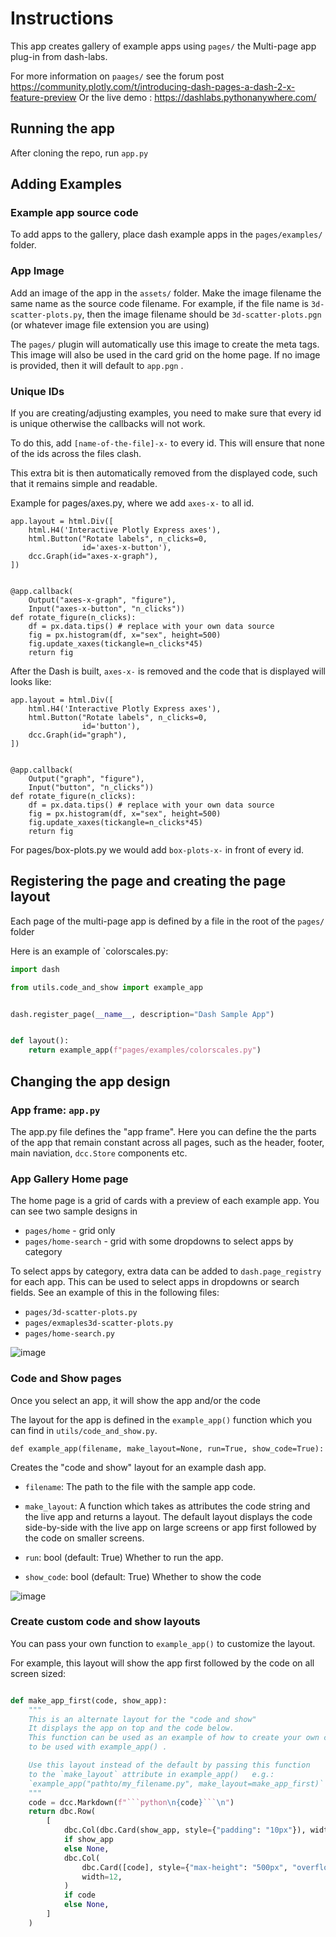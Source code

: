 # Instructions

This app creates gallery of example apps using `pages/` the Multi-page app plug-in from dash-labs.  

For more information on `paages/` see the forum post https://community.plotly.com/t/introducing-dash-pages-a-dash-2-x-feature-preview
Or the live demo : https://dashlabs.pythonanywhere.com/

## Running the app

After cloning the repo, run `app.py`



## Adding Examples

### Example app source code

To add apps to the gallery, place dash example apps in the `pages/examples/` folder.

### App Image

Add an image of the app in the `assets/` folder.  Make the image filename the same name as the source
code filename.  For example, if the file name is `3d-scatter-plots.py`, then the image filename
should be `3d-scatter-plots.pgn`  (or whatever image file extension you are using)

The `pages/` plugin will automatically use this image to create the meta tags.  This image will also be used in the 
card grid on the home page.  If no image is provided, then it will default to  `app.pgn` .

### Unique IDs
If you are creating/adjusting examples, you need to make sure that every id is unique otherwise the callbacks will not work.

To do this, add `[name-of-the-file]-x-` to every id. This will ensure that none of the ids across the files clash. 

This extra bit is then automatically removed from the displayed code, such that it remains simple and readable.

Example for pages/axes.py, where we add `axes-x-` to all id.
```
app.layout = html.Div([
    html.H4('Interactive Plotly Express axes'),
    html.Button("Rotate labels", n_clicks=0, 
                id='axes-x-button'),
    dcc.Graph(id="axes-x-graph"),
])


@app.callback(
    Output("axes-x-graph", "figure"), 
    Input("axes-x-button", "n_clicks"))
def rotate_figure(n_clicks):
    df = px.data.tips() # replace with your own data source
    fig = px.histogram(df, x="sex", height=500)
    fig.update_xaxes(tickangle=n_clicks*45)
    return fig
```
After the Dash is built, `axes-x-` is removed and the code that is displayed will looks like:
```
app.layout = html.Div([
    html.H4('Interactive Plotly Express axes'),
    html.Button("Rotate labels", n_clicks=0, 
                id='button'),
    dcc.Graph(id="graph"),
])


@app.callback(
    Output("graph", "figure"), 
    Input("button", "n_clicks"))
def rotate_figure(n_clicks):
    df = px.data.tips() # replace with your own data source
    fig = px.histogram(df, x="sex", height=500)
    fig.update_xaxes(tickangle=n_clicks*45)
    return fig
```

For pages/box-plots.py we  would add `box-plots-x-` in front of every id. 

## Registering the page and creating the page layout

Each page of the multi-page app is defined by a file in the root of the `pages/` folder

Here is an example of `colorscales.py:

```python
import dash

from utils.code_and_show import example_app


dash.register_page(__name__, description="Dash Sample App")


def layout():
    return example_app(f"pages/examples/colorscales.py")

```

## Changing the app design

### App frame:  `app.py`

The app.py file defines the "app frame".  Here you can define the the parts of the app
that remain constant across all pages, such as the header, footer, main naviation,  `dcc.Store`
components etc. 

### App Gallery Home page

The home page is a grid of cards with a preview of each example app.  You can see two sample designs in
- `pages/home`  - grid only
- `pages/home-search` - grid with some dropdowns to select apps by category

To select apps by category, extra data can be added to `dash.page_registry` for each app. This can be
used to select apps in dropdowns or search fields.  See an example of this in the following files:
- `pages/3d-scatter-plots.py`
- `pages/exmaples3d-scatter-plots.py`
- `pages/home-search.py`

![image](https://user-images.githubusercontent.com/72614349/160307582-feaf3568-30a1-47f5-a464-5f9886b0d0ca.png)

### Code and Show pages

Once you select an app, it will show the app and/or the code

The layout for the app is defined in the `example_app()` function which you can find in `utils/code_and_show.py`.

```
def example_app(filename, make_layout=None, run=True, show_code=True):
```
    
Creates the "code and show" layout for an example dash app.

- `filename`:
   The path to the file with the sample app code.  


- `make_layout`:
    A function which takes as attributes the code string and the live app and returns a
    layout.  The default layout displays the code side-by-side with the live app on large screens
    or app first followed by the code on smaller screens.  

    
- `run`:
    bool (default: True) Whether to run the app.  

    
- `show_code`:
    bool (default: True) Whether to show the code   


![image](https://user-images.githubusercontent.com/72614349/160307783-af71ae67-4672-4ee8-a0d2-e06d9dd71510.png)


### Create custom code and show layouts

You can pass your own function to `example_app()` to customize the layout.

For example, this layout will show the app first followed by the code on all screen sized:

```python

def make_app_first(code, show_app):
    """
    This is an alternate layout for the "code and show"
    It displays the app on top and the code below.
    This function can be used as an example of how to create your own custom layouts
    to be used with example_app() .

    Use this layout instead of the default by passing this function
    to the `make_layout` attribute in example_app()   e.g.:
    `example_app("pathto/my_filename.py", make_layout=make_app_first)`
    """
    code = dcc.Markdown(f"```python\n{code}```\n")
    return dbc.Row(
        [
            dbc.Col(dbc.Card(show_app, style={"padding": "10px"}), width=12)
            if show_app
            else None,
            dbc.Col(
                dbc.Card([code], style={"max-height": "500px", "overflow": "auto"}),
                width=12,
            )
            if code
            else None,
        ]
    )

```

